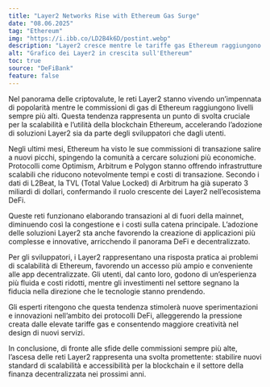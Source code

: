 ```yaml
---
title: "Layer2 Networks Rise with Ethereum Gas Surge"
date: "08.06.2025"
tag: "Ethereum"
img: "https://i.ibb.co/LD2B4k6D/postint.webp"
description: "Layer2 cresce mentre le tariffe gas Ethereum raggiungono nuovi picchi"
alt: "Grafico dei Layer2 in crescita sull'Ethereum"
toc: true
source: "DeFiBank"
feature: false
---
```


Nel panorama delle criptovalute, le reti Layer2 stanno vivendo un’impennata di popolarità mentre le commissioni di gas di Ethereum raggiungono livelli sempre più alti. Questa tendenza rappresenta un punto di svolta cruciale per la scalabilità e l’utilità della blockchain Ethereum, accelerando l’adozione di soluzioni Layer2 sia da parte degli sviluppatori che dagli utenti.

Negli ultimi mesi, Ethereum ha visto le sue commissioni di transazione salire a nuovi picchi, spingendo la comunità a cercare soluzioni più economiche. Protocolli come Optimism, Arbitrum e Polygon stanno offrendo infrastrutture scalabili che riducono notevolmente tempi e costi di transazione. Secondo i dati di L2Beat, la TVL (Total Value Locked) di Arbitrum ha già superato 3 miliardi di dollari, confermando il ruolo crescente dei Layer2 nell’ecosistema DeFi.

Queste reti funzionano elaborando transazioni al di fuori della mainnet, diminuendo così la congestione e i costi sulla catena principale. L’adozione delle soluzioni Layer2 sta anche favorendo la creazione di applicazioni più complesse e innovative, arricchendo il panorama DeFi e decentralizzato.

Per gli sviluppatori, i Layer2 rappresentano una risposta pratica ai problemi di scalabilità di Ethereum, favorendo un accesso più ampio e conveniente alle app decentralizzate. Gli utenti, dal canto loro, godono di un’esperienza più fluida e costi ridotti, mentre gli investimenti nel settore segnano la fiducia nella direzione che le tecnologie stanno prendendo.

Gli esperti ritengono che questa tendenza stimolerà nuove sperimentazioni e innovazioni nell’ambito dei protocolli DeFi, alleggerendo la pressione creata dalle elevate tariffe gas e consentendo maggiore creatività nel design di nuovi servizi.

In conclusione, di fronte alle sfide delle commissioni sempre più alte, l’ascesa delle reti Layer2 rappresenta una svolta promettente: stabilire nuovi standard di scalabilità e accessibilità per la blockchain e il settore della finanza decentralizzata nei prossimi anni.
